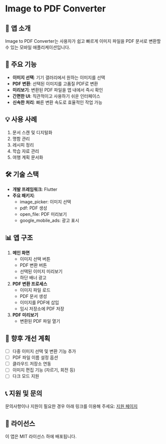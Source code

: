 # Image to PDF Converter

## 📱 앱 소개

Image to PDF Converter는 사용자가 쉽고 빠르게 이미지 파일을 PDF 문서로 변환할 수 있는 모바일 애플리케이션입니다.

## 🌟 주요 기능

- **이미지 선택**: 기기 갤러리에서 원하는 이미지를 선택
- **PDF 변환**: 선택된 이미지를 고품질 PDF로 변환
- **미리보기**: 변환된 PDF 파일을 앱 내에서 즉시 확인
- **간편한 UI**: 직관적이고 사용하기 쉬운 인터페이스
- **신속한 처리**: 빠른 변환 속도로 효율적인 작업 가능

## 💡 사용 사례

1. 문서 스캔 및 디지털화
2. 명함 관리
3. 레시피 정리
4. 학습 자료 관리
5. 여행 계획 문서화

## 🛠 기술 스택

- **개발 프레임워크**: Flutter
- **주요 패키지**:
    - image_picker: 이미지 선택
    - pdf: PDF 생성
    - open_file: PDF 미리보기
    - google_mobile_ads: 광고 표시

## 📊 앱 구조

1. **메인 화면**
    - 이미지 선택 버튼
    - PDF 변환 버튼
    - 선택된 이미지 미리보기
    - 하단 배너 광고
2. **PDF 변환 프로세스**
    - 이미지 파일 로드
    - PDF 문서 생성
    - 이미지를 PDF에 삽입
    - 임시 저장소에 PDF 저장
3. **PDF 미리보기**
    - 변환된 PDF 파일 열기

## 🚀 향후 개선 계획

- [ ]  다중 이미지 선택 및 변환 기능 추가
- [ ]  PDF 파일 이름 설정 옵션
- [ ]  클라우드 저장소 연동
- [ ]  이미지 편집 기능 (자르기, 회전 등)
- [ ]  다크 모드 지원

## 📞 지원 및 문의

문의사항이나 지원이 필요한 경우 아래 링크를 이용해 주세요:
[지원 페이지](https://github.com/yourusername/image-to-pdf-converter/issues)

## 📝 라이선스

이 앱은 MIT 라이선스 하에 배포됩니다.
